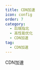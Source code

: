 ```yaml
---
title: CDN加速
icon: config
order: 7
category:
  - 后端指北
  - 高性能优化
  - CDN加速
tag:
  - CDN加速
---
```


CDN加速


